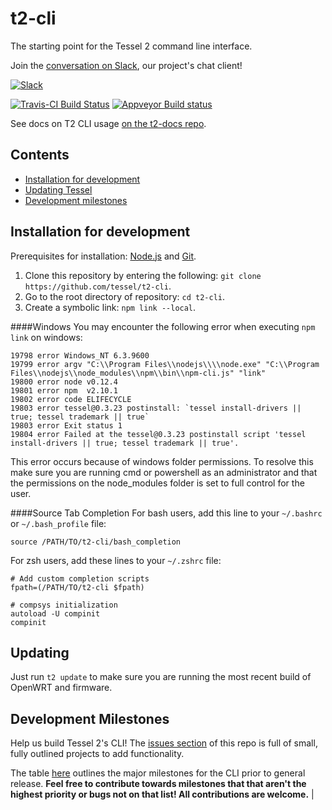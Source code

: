 # t2-cli
The starting point for the Tessel 2 command line interface.

Join the [conversation on Slack](https://tessel-slack.herokuapp.com/), our project's chat client!

[![Slack](http://tessel-slack.herokuapp.com/badge.svg)](https://tessel-slack.herokuapp.com/)

[![Travis-CI Build Status](https://travis-ci.org/tessel/t2-cli.svg?branch=master)](https://travis-ci.org/tessel/t2-cli)
[![Appveyor Build status](https://ci.appveyor.com/api/projects/status/9a6l5gwswuhqgk99?svg=true)](https://ci.appveyor.com/project/rwaldron/t2-cli)

See docs on T2 CLI usage [on the t2-docs repo](https://github.com/tessel/t2-docs/blob/master/cli.md).

## Contents

* [Installation for development](#installation-for-development)
* [Updating Tessel](#updating)
* [Development milestones](#development-milestones)

## Installation for development
Prerequisites for installation: [Node.js](https://nodejs.org/) and [Git](https://git-scm.com/downloads).

1. Clone this repository by entering the following: `git clone https://github.com/tessel/t2-cli`.
2. Go to the root directory of repository: `cd t2-cli`.
3. Create a symbolic link: `npm link --local`.

####Windows
You may encounter the following error when executing `npm link` on windows:
```
19798 error Windows_NT 6.3.9600
19799 error argv "C:\\Program Files\\nodejs\\\\node.exe" "C:\\Program Files\\nodejs\\node_modules\\npm\\bin\\npm-cli.js" "link"
19800 error node v0.12.4
19801 error npm  v2.10.1
19802 error code ELIFECYCLE
19803 error tessel@0.3.23 postinstall: `tessel install-drivers || true; tessel trademark || true`
19803 error Exit status 1
19804 error Failed at the tessel@0.3.23 postinstall script 'tessel install-drivers || true; tessel trademark || true'.
```
This error occurs because of windows folder permissions. To resolve this make sure you are running cmd or powershell as an administrator and that the permissions on the node_modules folder is set to full control for the user.

####Source Tab Completion
For bash users, add this line to your `~/.bashrc` or `~/.bash_profile` file:

`source /PATH/TO/t2-cli/bash_completion`

For zsh users, add these lines to your `~/.zshrc` file:

```
# Add custom completion scripts
fpath=(/PATH/TO/t2-cli $fpath)

# compsys initialization
autoload -U compinit
compinit
```

## Updating
Just run `t2 update` to make sure you are running the most recent build of OpenWRT and firmware.

## Development Milestones
Help us build Tessel 2's CLI! The [issues section](https://github.com/tessel/t2-cli/issues) of this repo is full of small, fully outlined projects to add functionality.

The table [here](https://github.com/tessel/project/issues/106) outlines the major milestones for the CLI prior to general release. **Feel free to contribute towards milestones that that aren't the highest priority or bugs not on that list! All contributions are welcome.**                                                                                                                                        |
